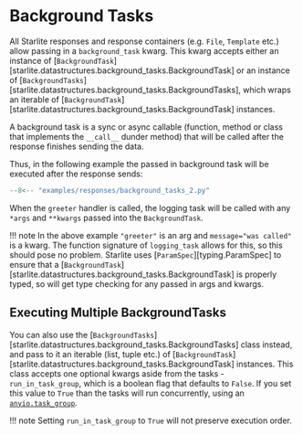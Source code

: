 # Background Tasks

All Starlite responses and response containers (e.g. `File`, `Template` etc.) allow passing in a `background_task`
kwarg. This kwarg accepts either an instance of [`BackgroundTask`][starlite.datastructures.background_tasks.BackgroundTask]
or
an instance of [`BackgroundTasks`][starlite.datastructures.background_tasks.BackgroundTasks], which wraps an iterable
of [`BackgroundTask`][starlite.datastructures.background_tasks.BackgroundTask] instances.

A background task is a sync or async callable (function, method or class that implements the `__call__` dunder method)
that will be called after the response finishes sending the data.

Thus, in the following example the passed in background task will be executed after the response sends:

```py title="Background Task Set in Decorator"
--8<-- "examples/responses/background_tasks_2.py"
```

When the `greeter` handler is called, the logging task will be called with any `*args` and `**kwargs` passed into the
`BackgroundTask`.

!!! note
    In the above example `"greeter"` is an arg and `message="was called"` is a kwarg. The function signature of
    `logging_task` allows for this, so this should pose no problem. Starlite uses [`ParamSpec`][typing.ParamSpec] to ensure
    that a [`BackgroundTask`][starlite.datastructures.background_tasks.BackgroundTask] is properly typed, so will get
    type checking for any passed in args and kwargs.

## Executing Multiple BackgroundTasks

You can also use the [`BackgroundTasks`][starlite.datastructures.background_tasks.BackgroundTasks] class instead, and pass
to it an iterable (list, tuple etc.) of [`BackgroundTask`][starlite.datastructures.background_tasks.BackgroundTask]
instances. This class accepts one optional kwargs aside from the tasks - `run_in_task_group`, which is a boolean flag
that defaults to `False`. If you set this value to `True` than the tasks will run concurrently, using
an [`anyio.task_group`](https://anyio.readthedocs.io/en/stable/tasks.html).

!!! note
    Setting `run_in_task_group` to `True` will not preserve execution order.
